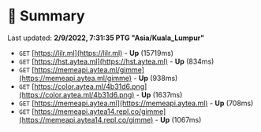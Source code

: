 # 📖 Summary
Last updated: **2/9/2022, 7:31:35 PTG "Asia/Kuala_Lumpur"**

- `GET` [https://lilr.ml](https://lilr.ml) - **Up** (15719ms)
- `GET` [https://hst.aytea.ml](https://hst.aytea.ml) - **Up** (834ms)
- `GET` [https://memeapi.aytea.ml/gimme](https://memeapi.aytea.ml/gimme) - **Up** (938ms)
- `GET` [https://color.aytea.ml/4b31d6.png](https://color.aytea.ml/4b31d6.png) - **Up** (1637ms)
- `GET` [https://memeapi.aytea.ml](https://memeapi.aytea.ml) - **Up** (708ms)
- `GET` [https://memeapi.aytea14.repl.co/gimme](https://memeapi.aytea14.repl.co/gimme) - **Up** (1067ms)
